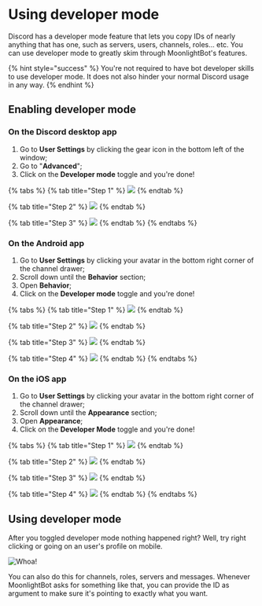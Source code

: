 # Using developer mode

Discord has a developer mode feature that lets you copy IDs of nearly anything that has one, such as servers, users, channels, roles... etc. You can use developer mode to greatly skim through MoonlightBot's features.

{% hint style="success" %}
You're not required to have bot developer skills to use developer mode. It does not also hinder your normal Discord usage in any way.
{% endhint %}

## Enabling developer mode

### On the Discord desktop app

1. Go to **User Settings** by clicking the gear icon in the bottom left of the window;
2. Go to "**Advanced**";
3. Click on the **Developer mode** toggle and you're done!

{% tabs %}
{% tab title="Step 1" %}
![](<../.gitbook/assets/DevModeDesktopStep1.png>)
{% endtab %}

{% tab title="Step 2" %}
![](<../.gitbook/assets/DevModeDesktopStep2.png>)
{% endtab %}

{% tab title="Step 3" %}
![](<../.gitbook/assets/DevModeDesktopStep3.png>)
{% endtab %}
{% endtabs %}

### On the Android app

1. Go to **User Settings** by clicking your avatar in the bottom right corner of the channel drawer;
2. Scroll down until the **Behavior** section;
3. Open **Behavior**;
4. Click on the **Developer mode** toggle and you're done!

{% tabs %}
{% tab title="Step 1" %}
![](<../.gitbook/assets/DevModeAndroidStep1.png>)
{% endtab %}

{% tab title="Step 2" %}
![](<../.gitbook/assets/DevModeAndroidStep2.png>)
{% endtab %}

{% tab title="Step 3" %}
![](<../.gitbook/assets/DevModeAndroidStep3.png>)
{% endtab %}

{% tab title="Step 4" %}
![](<../.gitbook/assets/DevModeAndroidStep4.png>)
{% endtab %}
{% endtabs %}

### On the iOS app

1. &#x20;Go to **User Settings** by clicking your avatar in the bottom right corner of the channel drawer;
2. &#x20;Scroll down until the **Appearance** section;
3. &#x20;Open **Appearance**;
4. &#x20;Click on the **Developer Mode** toggle and you're done!

{% tabs %}
{% tab title="Step 1" %}
![](<../.gitbook/assets/DevModeIosStep1.png>)
{% endtab %}

{% tab title="Step 2" %}
![](<../.gitbook/assets/DevModeIosStep2.png>)
{% endtab %}

{% tab title="Step 3" %}
![](<../.gitbook/assets/DevModeIosStep3.png>)
{% endtab %}

{% tab title="Step 4" %}
![](<../.gitbook/assets/DevModeIosStep4.png>)
{% endtab %}
{% endtabs %}

## Using developer mode

After you toggled developer mode nothing happened right? Well, try right clicking or going on an user's profile on mobile.

![Whoa!](../.gitbook/assets/DevModeEffectsEdited.png)

You can also do this for channels, roles, servers and messages. Whenever MoonlightBot asks for something like that, you can provide the ID as argument to make sure it's pointing to exactly what you want.
